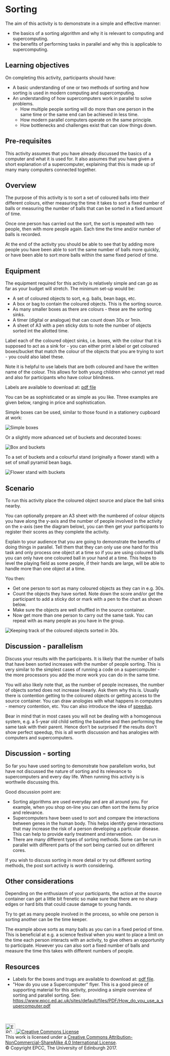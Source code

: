 # Sorting

The aim of this activity is to demonstrate in a simple and effective manner:
* the basics of a sorting algorithm and why it is relevant to computing and supercomputing.
* the benefits of performing tasks in parallel and why this is applicable to supercomputing.

## Learning objectives

On completing this activity, participants should have:
* A basic understanding of one or two methods of sorting and how sorting is used in modern computing and supercomputing.
* An understanding of how supercomputers work in parallel to solve problems.
   * How multiple people sorting will do more than one person in the same
  time or the same end can be achieved in less time.
   * How modern parallel computers operate on the same principle.
   * How bottlenecks and challenges exist that can slow things down.
   
## Pre-requisites

This activity assumes that you have already discussed the basics
of a computer and what it is used for. It also assumes that you
have given a short explanation of a supercomputer, explaining that
this is made up of many many computers connected together.

## Overview

The purpose of this activity is to sort a set of coloured balls into their different colours, either measuring the time it takes to sort a fixed number of balls or measuring the number of balls that can be sorted in a fixed amount of time.

Once one person has carried out the sort, the sort is repeated with two people, then with more people again. Each time the time and/or number of balls is recorded.

At the end of the activity you should be able to see that by adding more people you have been able to sort the same number of balls more quickly, or have been able to sort more balls within the same fixed period of time.

## Equipment

The equipment required for this activity is relatively simple
and can go as far as your budget will stretch. The minimum
set-up would be:

* A set of coloured objects to sort, e.g. balls, bean bags, etc.
* A box or bag to contain the coloured objects. This is the sorting source.
* As many smaller boxes as there are colours - these are the sorting sinks.
* A timer (digital or analogue) that can count down 30s or 1min.
* A sheet of A3 with a pen sticky dots to note the number of objects sorted
  int the allotted time.

Label each of the coloured object sinks, i.e. boxes, with the colour that
it is supposed to act as a sink for - you can either print a label or get coloured boxes/bucket that match the
colour of the objects that you are trying to sort - you could also label these.

Note it is helpful to use labels that are both coloured and have the written name of the colour. This allows for both young children who cannot yet read and also for participants who have colour blindness.

Labels are available to download at: [pdf&nbsp;file](pdf/SortingLabels.pdf) 


You can be as sophisticated or as simple as you like. Three examples are given below, ranging in price and sophistication. 

Simple boxes can be used, similar to those found in a stationery cupboard at work:

![Simple boxes](imgs/setup1.png)

Or a slightly more advanced set of buckets and decorated boxes:

![Box and buckets](imgs/setup2.png)

To a set of buckets and a colourful stand (originally a flower stand) with a set of small pyramid bean bags. 

![Flower stand with buckets](imgs/flower-stand.png)

## Scenario

To run this activity place the coloured object source and place the
ball sinks nearby. 

You can optionally prepare an A3 sheet with the
numbered of colour objects you have along the y-axis and the number
of people involved in the activity on the x-axis (see the diagram
below), you can then get your participants to register their scores
as they complete the activity.

Explain to your audience that you are going to demonstrate the
benefits of doing things in parallel. Tell them that they can
only use one hand for this task and only process one object at a
time so if you are using coloured balls you can only have one coloured
ball in your hand at a time. This helps to level the playing field as
some people, if their hands are large, will be able to handle more
than one object at a time.

You then:

* Get one person to sort as many coloured objects as they can in e.g. 30s. 
* Count the objects they have sorted. Note down the score and/or get the participant
  to add a sticky dot or mark with a pen to the chart as shown below.
* Make sure the objects are well shuffled in the source container.
* Now get more than one person to carry out the same task. You can repeat with as 
  many people as you have in the group.

![Keeping track of the coloured objects sorted in 30s.](imgs/scores.png)


## Discussion - parallelism

Discuss your results with the participants. It is likely that the number of balls that have 
been sorted increases with the number of people sorting. This is very similar to the simplest 
cases of running a code on a supercomputer - the more processors you add the more work you 
can do in the same time.

You will also likely note that, as the number of people increases, the number
of objects sorted does not increase linearly. Ask them why this is.
Usually there is contention getting to the coloured objects or
getting access to the source container. You can draw anologies with
what happens in computers - memory contention, etc. You can also
introduce the idea of [speedup](https://en.wikipedia.org/wiki/Speedup).

Bear in mind that in most cases you will not be dealing with a
homogenous system, e.g. a 5-year old child setting the baseline and
then performing the same task with their parent. Hence don't be surprised if the results don't 
show perfect speedup, this is all worth discussion and has analogies with computers and supercomputers.

## Discussion - sorting

So far you have used sorting to demonstrate how parallelism works, but have not discussed the nature of 
sorting and its relevance to supercomputers and every day life. When running this activity is is worthwile 
discussing this.

Good discussion point are:

* Sorting algorithms are used everyday and are all around you. For example, when you shop on-line you 
can often sort the items by price and relevance.
* Supercomputers have been used to sort and compare the interactions between genes in the human body. This 
helps identify gene interactions that may increase the risk of a person developing a particular disease. 
This can help to provide early treatment and intervention.
* There are many different types of sorting methods. Some can be run in parallel with different parts of the 
sort being carried out on different cores. 

If you wish to discuss sorting in more detail or try out different sorting methods, the post sort activity is
worth considering.


## Other considerations

Depending on the enthusiasm of your participants, the action at the source container can get a little bit frenetic so make
sure that there are no sharp edges or hard bits that could cause damage to young hands. 

Try to get as many people involved in the process, so while one person is sorting another can be the time keeper.

The example above sorts as many balls as you can in a fixed period of time. This is beneficial at 
e.g. a science festival when you want to place a limit on the time each person interacts with an activity,
to give others an opportunity to participate. However you can also sort a fixed number of balls and measure 
the time this takes with different numbers of people.

## Resources

* Labels for the boxes and trugs are available to download at: [pdf&nbsp;file](pdf/SortingLabels.pdf).
* "How do you use a Supercomputer" flyer. This is a good piece of supporting material for this 
activity, providing a simple overview of sorting and parallel sorting. See: https://www.epcc.ed.ac.uk/sites/default/files/PDF/How_do_you_use_a_supercomputer.pdf

##
<!-- Licensing and copyright stuff below -->
<br>
<a href="http://www.epcc.ed.ac.uk">
<img alt="EPCC logo" src="https://www.epcc.ed.ac.uk/sites/all/themes/epcc/images/epcc-logo.png" height="31"/>
</a>
<a rel="license" href="http://creativecommons.org/licenses/by-nc-sa/4.0/">
<img alt="Creative Commons License" style="border-width:0"
     src="https://i.creativecommons.org/l/by-nc-sa/4.0/88x31.png" />
</a><br />
This work is licensed under a <a rel="license" href="http://creativecommons.org/licenses/by-nc-sa/4.0/">
Creative Commons Attribution-NonCommercial-ShareAlike 4.0 International License</a>.<br/>
&copy; Copyright EPCC, The University of Edinburgh 2017.
